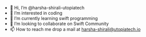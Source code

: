 - 👋 Hi, I’m @harsha-shirali-utopiatech
- 👀 I’m interested in coding
- 🌱 I’m currently learning swift programming
- 💞️ I’m looking to collaborate on Swift Community
- 📫 How to reach me drop a mail at harsha-shirali@utopiatech.io

<!---
harsha-shirali-utopiatech/harsha-shirali-utopiatech is a ✨ special ✨ repository because its `README.md` (this file) appears on your GitHub profile.
You can click the Preview link to take a look at your changes.
--->
